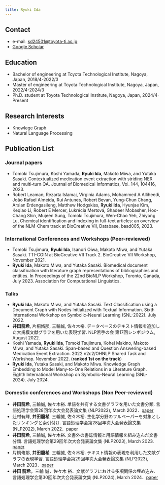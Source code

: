 ```yaml
---
title: Ryuki Ida
---
```


## Contact

- e-mail: sd24501@toyota-ti.ac.jp
- [Google Scholar](https://scholar.google.co.jp/citations?user=xeX5WPoAAAAJ&hl=ja&oi=ao)

## Education
- Bachelor of engineering at Toyota Technological Institute, Nagoya, Japan, 2018/4-2022/3
- Master of engineering at Toyota Technological Institute, Nagoya, Japan, 2022/4-2024/3
- Ph.D. student at Toyota Technological Institute, Nagoya, Japan, 2024/4-Present

## Research Interests
- Knowlege Graph
- Natural Language Processing

## Publication List

### Journal papers

- Tomoki Tsujimura, Koshi Yamada, **Ryuki Ida**, Makoto Miwa, and Yutaka Sasaki. Contextualized medication event extraction with striding NER and multi-turn QA. Journal of Biomedical Informatics, Vol. 144, 104416, 2023.
- Robert Leaman, Rezarta Islamaj, Virginia Adams, Mohammed A Alliheedi, João Rafael Almeida, Rui Antunes, Robert Bevan, Yung-Chun Chang, Arslan Erdengasileng, Matthew Hodgskiss, **Ryuki Ida**, Hyunjae Kim, Keqiao Li, Robert E Mercer, Lukrécia Mertová, Ghadeer Mobasher, Hoo-Chang Shin, Mujeen Sung, Tomoki Tsujimura, Wen-Chao Yeh, Zhiyong Lu, Chemical identification and indexing in full-text articles: an overview of the NLM-Chem track at BioCreative VII, Database, baad005, 2023.

### International Conferences and Workshops (Peer-reviewed)
- Tomoki Tsujimura, **Ryuki Ida**, Isanori Oiwa, Makoto Miwa, and Yutaka Sasaki. TTI-COIN at BioCreative VII Track 2. BioCreative VII Workshop, November 2021.
- **Ryuki Ida**, Makoto Miwa, and Yutaka Sasaki. Biomedical document classification with literature graph representations of bibliographies and entities. In Proceedings of the 22nd BioNLP Workshop, Toronto, Canada, July 2023. Association for Computational Linguistics.

### Talks

- **Ryuki Ida**, Makoto Miwa, and Yutaka Sasaki. Text Classification using a Document Graph with Nodes Initialized with Textual Information. Sixth International Workshop on Symbolic-Neural Learning (SNL-2022). July 2022.
- **井田龍希**, 片桐脩那, 三輪誠, 佐々木裕. データベースのテキスト情報を追加した大規模文献グラフを用いた表現学習. NLP若手の会 第17回シンポジウム, August 2022.
- Koshi Yamada, **Ryuki Ida**, Tomoki Tsujimura, Kohei Makino, Makoto Miwa, and Yutaka Sasaki. Span-based and Question Answering-based Medication Event Extraction. 2022 n2c2/OHNLP Shared Task and Workshop. November 2022. (**ranked 1st on the track**)
- **Ryuki Ida**, Yutaka Sasaki, and Makoto Miwa. Knowledge Graph Embedding to Model Many-to-One Relations in a Literature Graph. Eighth International Workshop on Symbolic-Neural Learning (SNL-2024). July 2024.

### Domestic conferences and Workshops (Non Peer-reviewed)

- **井田龍希**, 三輪誠, 佐々木裕. 単語を共有する文書グラフを用いた文書分類. 言語処理学会第28回年次大会発表論文集 (NLP2022), March 2022．[paper](https://www.anlp.jp/proceedings/annual_meeting/2022/pdf_dir/C3-1.pdf)
- 辻村有輝, **井田龍希**, 三輪誠, 佐々木裕. 生化学分野のフルペーパーを対象としたリンキングと索引付け. 言語処理学会第28回年次大会発表論文集 (NLP2022), March 2022．[paper](https://www.anlp.jp/proceedings/annual_meeting/2022/pdf_dir/PH3-4.pdf)
- **井田龍希**, 三輪誠, 佐々木裕. 文書外の書誌情報と用語情報を組み込んだ文書分類. 言語処理学会第29回年次大会発表論文集 (NLP2023), March 2023．[paper](https://www.anlp.jp/proceedings/annual_meeting/2023/pdf_dir/C11-3.pdf)
- 片桐脩那, **井田龍希**, 三輪誠, 佐々木裕. テキスト情報の表現を利用した文献グラフの表現学習. 言語処理学会第29回年次大会発表論文集 (NLP2023), March 2023．[paper](https://www.anlp.jp/proceedings/annual_meeting/2023/pdf_dir/Q2-10.pdf)
- **井田 龍希**，三輪 誠，佐々木 裕．文献グラフにおける多項関係の埋め込み．言語処理学会第30回年次大会発表論文集 (NLP2024), March 2024．[paper](https://www.anlp.jp/proceedings/annual_meeting/2024/pdf_dir/P10-17.pdf)
